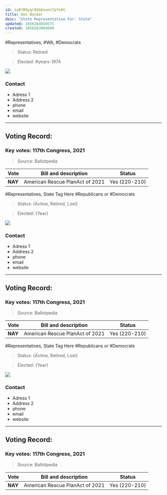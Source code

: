 ```yaml
---
id: ia0789yql8bb6sonn7pfo0t
title: Don Bonker
desc: "State Representative For: State"
updated: 1656264059575
created: 1656263804689
---
```


#Representatives, #WA, #Democrats

> Status: Retired

> Elected: #years-1974

![](/assets/images/2022-06-26-09-22-42.png)

### Contact

- Adress 1
- Address 2
- phone
- email
- website

---

## Voting Record:

### Key votes: 117th Congress, 2021

> Source: Ballotpedia

| Vote    | Bill and description            | Status        |
| ------- | ------------------------------- | ------------- |
| **NAY** | American Rescue PlanAct of 2021 | Yes (220-210) |

#Representatives, State Tag Here #Republicans or #Democrats

> Status: {Active, Retired, Lost}

> Elected: {Year}

![](/assets/images/2022-06-26-09-22-42.png)

### Contact

- Adress 1
- Address 2
- phone
- email
- website

---

## Voting Record:

### Key votes: 117th Congress, 2021

> Source: Ballotpedia

| Vote    | Bill and description            | Status        |
| ------- | ------------------------------- | ------------- |
| **NAY** | American Rescue PlanAct of 2021 | Yes (220-210) |

#Representatives, State Tag Here #Republicans or #Democrats

> Status: {Active, Retired, Lost}

> Elected: {Year}

![](/assets/images/2022-06-26-09-22-42.png)

### Contact

- Adress 1
- Address 2
- phone
- email
- website

---

## Voting Record:

### Key votes: 117th Congress, 2021

> Source: Ballotpedia

| Vote    | Bill and description            | Status        |
| ------- | ------------------------------- | ------------- |
| **NAY** | American Rescue PlanAct of 2021 | Yes (220-210) |
